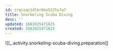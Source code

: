 ```yaml
---
id: zrqisqn1dlbr8mx522hs7w7
title: Snorkeling Scuba Diving
desc: ''
updated: 1681025471825
created: 1681025471825
---
```


![[_.activity.snorkeling-scuba-diving.preparation]]